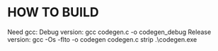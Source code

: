 # HOW TO BUILD

Need gcc:
  Debug version:
    gcc codegen.c -o codegen_debug
  Release version:
    gcc -Os -flto -o codegen codegen.c
    strip .\codegen.exe
